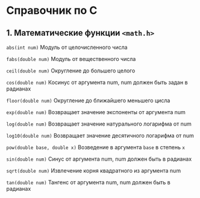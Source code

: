 # Справочник по C

## 1. Математические функции ```<math.h>```

```abs(int num)``` Модуль от целочисленного числа

```fabs(double num)``` Модуль от вещественного числа

```ceil(double num)``` Округление до большего целого

```cos(double num)``` Косинус от аргумента num, num должен быть задан в радианах

```floor(double num)``` Округление до ближайшего меньшего цисла

```exp(double num)``` Возвращает значение экспоненты от аргумента num

```log(double num)``` Возвращает значение натурального логарифма от num

```log10(double num)``` Возвращает значение десятичного логарифма от num

```pow(double base, double x)``` Возведение в аргумента ```base``` в степень ```x```

```sin(double num)``` Синус от аргумента num, num должен быть в радианах

```sqrt(double num)``` Извлечение корня квадратного из аргумента num

```tan(double num)``` Тангенс от аргумента num, num должен быть в радианах
